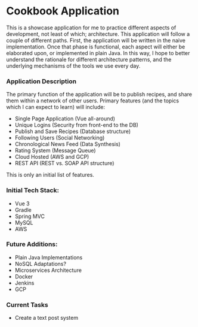 # Cookbook Application
This is a showcase application for me to practice different aspects of development,
not least of which; architecture. This application will follow a couple of different
paths. First, the application will be written in the naive implementation. Once that
phase is functional, each aspect will either be elaborated upon, or implemented in
plain Java. In this way, I hope to better understand the rationale for different 
architecture patterns, and the underlying mechanisms of the tools we use every day.

### Application Description
The primary function of the application will be to publish recipes, and share them
within a network of other users. Primary features (and the topics which I can expect
 to learn) will include:
* Single Page Application (Vue all-around)
* Unique Logins (Security from front-end to the DB)
* Publish and Save Recipes (Database structure)
* Following Users (Social Networking)
* Chronological News Feed (Data Synthesis)
* Rating System (Message Queue)
* Cloud Hosted (AWS and GCP)
* REST API (REST vs. SOAP API structure)

This is only an initial list of features.

### Initial Tech Stack:
* Vue 3
* Gradle
* Spring MVC
* MySQL
* AWS

### Future Additions:
* Plain Java Implementations
* NoSQL Adaptations?
* Microservices Architecture
* Docker
* Jenkins
* GCP

### Current Tasks
* Create a text post system